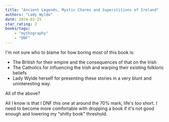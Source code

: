 ```yaml
---
title: "Ancient Legends, Mystic Charms and Superstitions of Ireland"
authors: "Lady Wylde"
date: 2024-03-25
star_rating: 2
books/tags:
    - "mythography"
    - "DNF"
---
```


I'm not sure who to blame for how boring most of this book is:

- The British for their empire and the consequences of that on the Irish
- The Catholics for influencing the Irish and warping their existing folkloric beliefs
- Lady Wylde herself for presenting these stories in a very blunt and uninteresting way.

All of the above?

<!--more--> 

All I know is that I DNF this one at around the 70% mark, life's too short. I need to become more comfortable with dropping a book if it's not good enough and lowering my "shitty book" threshold.